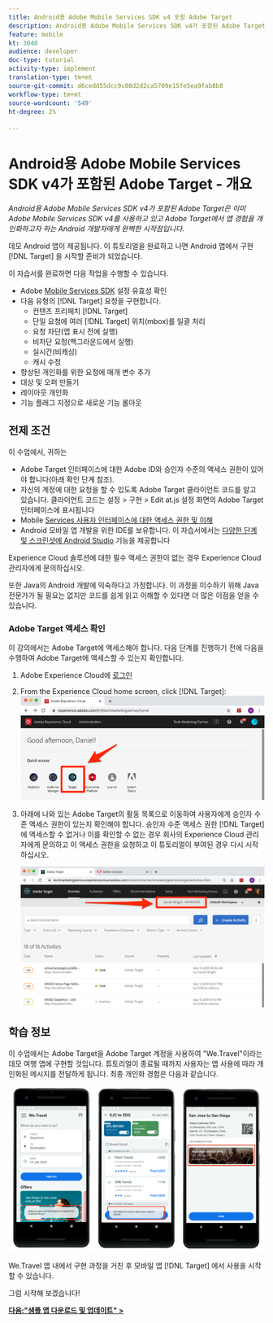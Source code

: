 ```yaml
---
title: Android용 Adobe Mobile Services SDK v4 포함 Adobe Target
description: Android용 Adobe Mobile Services SDK v4가 포함된 Adobe Target은 이미 Adobe Mobile Services SDK v4를 사용하고 있고 Adobe Target에서 앱 경험을 개인화하고자 하는 Android 개발자에게 완벽한 시작점입니다.
feature: mobile
kt: 3040
audience: developer
doc-type: tutorial
activity-type: implement
translation-type: tm+mt
source-git-commit: d6cedd55dcc9c08d2d2ca5709e15fe5ea9fab8b8
workflow-type: tm+mt
source-wordcount: '549'
ht-degree: 2%

---
```



# Android용 Adobe Mobile Services SDK v4가 포함된 Adobe Target - 개요

_Android용 Adobe Mobile Services SDK v4가 포함된 Adobe Target은 이미 Adobe Mobile Services SDK v4를 사용하고 있고 Adobe Target에서 앱 경험을 개인화하고자 하는 Android 개발자에게 완벽한 시작점입니다._

데모 Android 앱이 제공됩니다. 이 튜토리얼을 완료하고 나면 Android 앱에서 구현 [!DNL Target] 을 시작할 준비가 되었습니다.

이 자습서를 완료하면 다음 작업을 수행할 수 있습니다.

* Adobe [Mobile Services SDK](https://docs.adobe.com/content/help/en/mobile-services/android/getting-started-android/requirements.html) 설정 유효성 확인
* 다음 유형의 [!DNL Target] 요청을 구현합니다.
   * 컨텐츠 프리페치 [!DNL Target]
   * 단일 요청에 여러 [!DNL Target] 위치(mbox)를 일괄 처리
   * 요청 차단(앱 표시 전에 실행)
   * 비차단 요청(백그라운드에서 실행)
   * 실시간(비캐싱)
   * 캐시 수정
* 향상된 개인화를 위한 요청에 매개 변수 추가
* 대상 및 오퍼 만들기
* 레이아웃 개인화
* 기능 플래그 지정으로 새로운 기능 롤아웃

## 전제 조건

이 수업에서, 귀하는

* Adobe Target 인터페이스에 대한 Adobe ID와 승인자 수준의 액세스 권한이 있어야 합니다(아래 확인 단계 참조).
* 자신의 계정에 대한 요청을 할 수 있도록 Adobe Target 클라이언트 코드를 알고 있습니다. 클라이언트 코드는 설정 > 구현 > Edit at.js 설정 화면의 Adobe Target 인터페이스에 표시됩니다
* Mobile [Services 사용자 인터페이스에 대한 액세스 권한 및 이해](https://mobilemarketing.adobe.com)
* Android 모바일 앱 개발을 위한 IDE를 보유합니다. 이 자습서에서는 [다양한 단계 및 스크린샷에 Android Studio](https://developer.android.com/studio/install) 기능을 제공합니다

Experience Cloud 솔루션에 대한 필수 액세스 권한이 없는 경우 Experience Cloud 관리자에게 문의하십시오.

또한 Java의 Android 개발에 익숙하다고 가정합니다. 이 과정을 이수하기 위해 Java 전문가가 될 필요는 없지만 코드를 쉽게 읽고 이해할 수 있다면 더 많은 이점을 얻을 수 있습니다.

### Adobe Target 액세스 확인

이 강의에서는 Adobe Target에 액세스해야 합니다. 다음 단계를 진행하기 전에 다음을 수행하여 Adobe Target에 액세스할 수 있는지 확인합니다.

1. Adobe Experience Cloud에 [로그인](https://experience.adobe.com/)
1. From the Experience Cloud home screen, click [!DNL Target]:
   ![Experience Cloud 홈 화면](assets/aec_homeScreen_clickTarget.png)
1. 아래에 나와 있는 Adobe Target의 활동 목록으로 이동하여 사용자에게 승인자 수준 액세스 권한이 있는지 확인해야 합니다. 승인자 수준 액세스 권한 [!DNL Target] 에 액세스할 수 없거나 이를 확인할 수 없는 경우 회사의 Experience Cloud 관리자에게 문의하고 이 액세스 권한을 요청하고 이 튜토리얼이 부여된 경우 다시 시작하십시오.

   ![Adobe UI](assets/targetUI_approver.png)

## 학습 정보

이 수업에서는 Adobe Target을 Adobe Target 계정을 사용하여 &quot;We.Travel&quot;이라는 데모 여행 앱에 구현할 것입니다. 튜토리얼이 종료될 때까지 사용자는 앱 사용에 따라 개인화된 메시지를 전달하게 됩니다. 최종 개인화 경험은 다음과 같습니다.

![We.Travel app final](assets/overview_final_result.jpg)

We.Travel 앱 내에서 구현 과정을 거친 후 모바일 앱 [!DNL Target] 에서 사용을 시작할 수 있습니다.

그럼 시작해 보겠습니다!

**[다음:&quot;샘플 앱 다운로드 및 업데이트&quot; >](download-and-update-the-sample-app.md)**
